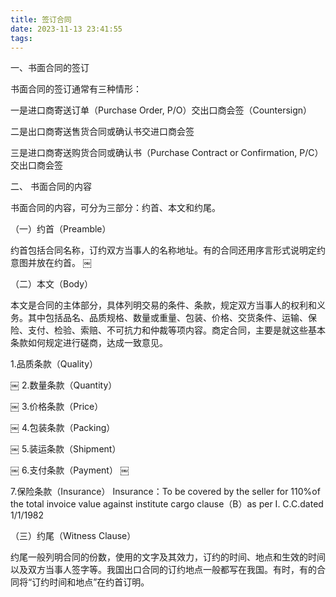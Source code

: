 ```yaml
---
title: 签订合同
date: 2023-11-13 23:41:55
tags:
---
```

一、书面合同的签订

书面合同的签订通常有三种情形：

一是进口商寄送订单（Purchase Order, P/O）交出口商会签（Countersign）

二是出口商寄送售货合同或确认书交进口商会签

三是进口商寄送购货合同或确认书（Purchase Contract or Confirmation, P/C）交出口商会签









二、 书面合同的内容

书面合同的内容，可分为三部分：约首、本文和约尾。

（一）约首（Preamble）

约首包括合同名称，订约双方当事人的名称地址。有的合同还用序言形式说明定约意图并放在约首。
￼



（二）本文（Body）


本文是合同的主体部分，具体列明交易的条件、条款，规定双方当事人的权利和义务。其中包括品名、品质规格、数量或重量、包装、价格、交货条件、运输、保险、支付、检验、索赔、不可抗力和仲裁等项内容。商定合同，主要是就这些基本条款如何规定进行磋商，达成一致意见。

1.品质条款（Quality）




￼
2.数量条款（Quantity）




￼
3.价格条款（Price）




￼
4.包装条款（Packing）




￼
5.装运条款（Shipment）




￼
6.支付条款（Payment）
￼




7.保险条款（Insurance）
Insurance：To be covered by the seller for 110%of the total invoice value against institute cargo clause（B）as per I. C.C.dated 1/1/1982





（三）约尾（Witness Clause）


约尾一般列明合同的份数，使用的文字及其效力，订约的时间、地点和生效的时间以及双方当事人签字等。我国出口合同的订约地点一般都写在我国。有时，有的合同将“订约时间和地点”在约首订明。